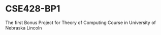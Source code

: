 # CSE428-BP1
The first Bonus Project for Theory of Computing Course in University of Nebraska Lincoln

